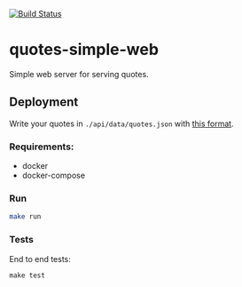 [![Build Status](https://travis-ci.org/pando85/quotes-simple-web.svg?branch=master)](https://travis-ci.org/pando85/quotes-simple-web)

# quotes-simple-web

Simple web server for serving quotes.


## Deployment

Write your quotes in `./api/data/quotes.json` with [this format](https://github.com/pando85/quotes-simple-web/blob/master/api/test/data/quotes.json).


### Requirements:

- docker
- docker-compose

### Run

```bash
make run
```

### Tests

End to end tests:

```
make test
```
